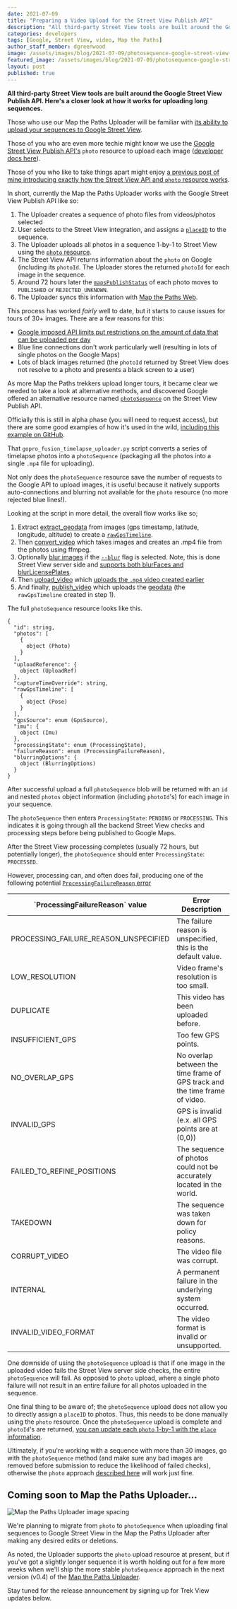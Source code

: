 ```yaml
---
date: 2021-07-09
title: "Preparing a Video Upload for the Street View Publish API"
description: "All third-party Street View tools are built around the Google Street View Publish API. Here's a closer look at how it works for uploading long sequences."
categories: developers
tags: [Google, Street View, video, Map the Paths]
author_staff_member: dgreenwood
image: /assets/images/blog/2021-07-09/photosequence-google-street-view-api-meta.jpg
featured_image: /assets/images/blog/2021-07-09/photosequence-google-street-view-api-sm.jpg
layout: post
published: true
---
```


**All third-party Street View tools are built around the Google Street View Publish API. Here's a closer look at how it works for uploading long sequences.**

Those who use our Map the Paths Uploader will be familiar with [its ability to upload your sequences to Google Street View](https://www.mapthepaths.com/uploader).

Those of you who are even more techie might know we use the [Google Street View Publish API's](https://developers.google.com/streetview/publish) `photo` resource to upload each image ([developer docs here](https://guides.trekview.org/mtp-desktop-uploader/developer-docs/integrations/google-street-view)).

Those of you who like to take things apart might enjoy [a previous post of mine introducing exactly how the Street View API and `photo` resource works](/blog/2020/street-view-publish-api-quick-start-guide/).

In short, currently the Map the Paths Uploader works with the Google Street View Publish API like so:

1. The Uploader creates a sequence of photo files from videos/photos selected
2. User selects to the Street View integration, and assigns a [`placeID`](/blog/2019/place-id-google-street-view/) to the sequence.
2. The Uploader uploads all photos in a sequence 1-by-1 to Street View using the [`photo` resource](https://developers.google.com/streetview/publish/alpha/reference/rest/v1/photo?authuser=1#resource:-photo).
4. The Street View API returns information about the `photo` on Google (including its `photoId`. The Uploader stores the returned `photoId` for each image in the sequence.
5. Around 72 hours later the [`mapsPublishStatus`](https://developers.google.com/streetview/publish/alpha/reference/rest/v1/photo?authuser=1#mapspublishstatus) of each photo moves to `PUBLISHED` or `REJECTED_UNKNOWN`.
6. The Uploader syncs this information with [Map the Paths Web](https://www.mapthepaths.com/).

This process has worked _fairly_ well to date, but it starts to cause issues for tours of 30+ images. There are a few reasons for this:

* [Google imposed API limits put restrictions on the amount of data that can be uploaded per day](https://stackoverflow.com/a/59987499)
* Blue line connections don't work particularly well (resulting in lots of single photos on the Google Maps)
* Lots of black images returned (the `photoId` returned by Street View does not resolve to a photo and presents a black screen to a user)

As more Map the Paths trekkers upload longer tours, it became clear we needed to take a look at alternative methods, and discovered Google offered an alternative resource named [`photoSequence`](https://developers.google.com/streetview/publish/alpha/reference/rest/v1/photoSequence) on the Street View Publish API.

Officially this is still in alpha phase (you will need to request access), but there are some good examples of how it's used in the wild, [including this example on GitHub](https://github.com/smarquardt/samples-for-svpub/blob/master/video_upload/gopro_fusion_timelapse_uploader.py). 

That `gopro_fusion_timelapse_uploader.py` script converts a series of timelapse photos into a `photoSequence` (packaging all the photos into a single `.mp4` file for uploading).

Not only does the `photoSequence` resource save the number of requests to the Google API to upload images, it is useful because it natively supports auto-connections and blurring not available for the `photo` resource (no more rejected blue lines!).

Looking at the script in more detail, the overall flow works like so;

1. Extract [extract_geodata](https://github.com/smarquardt/samples-for-svpub/blob/master/video_upload/gopro_fusion_timelapse_uploader.py#L275) from images (gps timestamp, latitude, longitude, altitude) to create a [`rawGpsTimeline`](https://github.com/smarquardt/samples-for-svpub/blob/master/video_upload/gopro_fusion_timelapse_uploader.py#L317).
2. Then [convert_video](https://github.com/smarquardt/samples-for-svpub/blob/master/video_upload/gopro_fusion_timelapse_uploader.py#L321) which takes images and creates an .mp4 file from the photos using ffmpeg.
4. Optionally [blur images](https://github.com/smarquardt/samples-for-svpub/blob/master/video_upload/gopro_fusion_timelapse_uploader.py#L263) if the [`--blur`](https://github.com/smarquardt/samples-for-svpub/blob/master/video_upload/gopro_fusion_timelapse_uploader.py#L29) flag is selected. Note, this is done Street View server side and [supports both blurFaces and blurLicensePlates](https://developers.google.com/streetview/publish/alpha/reference/rest/v1/photoSequence/create?authuser=1#blurringoptions).
3. Then [upload_video](https://github.com/smarquardt/samples-for-svpub/blob/master/video_upload/gopro_fusion_timelapse_uploader.py#L211) which [uploads the `.mp4` video created earlier](https://github.com/smarquardt/samples-for-svpub/blob/master/video_upload/gopro_fusion_timelapse_uploader.py#L367)
4. And finally, [publish_video](https://github.com/smarquardt/samples-for-svpub/blob/master/video_upload/gopro_fusion_timelapse_uploader.py#L243) which uploads the [geodata](https://github.com/smarquardt/samples-for-svpub/blob/master/video_upload/gopro_fusion_timelapse_uploader.py#L370) (the `rawGpsTimeline` created in step 1).

The full `photoSequence` resource looks like this.

```
{
  "id": string,
  "photos": [
    {
      object (Photo)
    }
  ],
  "uploadReference": {
    object (UploadRef)
  },
  "captureTimeOverride": string,
  "rawGpsTimeline": [
    {
      object (Pose)
    }
  ],
  "gpsSource": enum (GpsSource),
  "imu": {
    object (Imu)
  },
  "processingState": enum (ProcessingState),
  "failureReason": enum (ProcessingFailureReason),
  "blurringOptions": {
    object (BlurringOptions)
  }
}
```

After successful upload a full `photoSequence` blob will be returned with an `id` and nested `photos` object information (including `photoId`'s) for each image in your sequence.

The `photoSequence` then enters `ProcessingState`: `PENDING` or `PROCESSING`. This indicates it is going through all the backend Street View checks and processing steps before being published to Google Maps.

After the Street View processing completes (usually 72 hours, but potentially longer), the `photoSequence` should enter `ProcessingState`: `PROCESSED`.

However, processing can, and often does fail, producing one of the following potential [`ProcessingFailureReason` error](https://developers.google.com/streetview/publish/alpha/reference/rest/v1/photoSequence/create?authuser=1#processingfailurereason)

<table class="tableizer-table">
<thead><tr><th>`ProcessingFailureReason` value</th><th>Error Description</th></tr></thead><tbody>
 <tr><td>PROCESSING_FAILURE_REASON_UNSPECIFIED</td><td>The failure reason is unspecified, this is the default value.</td></tr>
 <tr><td>LOW_RESOLUTION</td><td>Video frame's resolution is too small.</td></tr>
 <tr><td>DUPLICATE</td><td>This video has been uploaded before.</td></tr>
 <tr><td>INSUFFICIENT_GPS</td><td>Too few GPS points.</td></tr>
 <tr><td>NO_OVERLAP_GPS</td><td>No overlap between the time frame of GPS track and the time frame of video.</td></tr>
 <tr><td>INVALID_GPS</td><td>GPS is invalid (e.x. all GPS points are at (0,0))</td></tr>
 <tr><td>FAILED_TO_REFINE_POSITIONS</td><td>The sequence of photos could not be accurately located in the world.</td></tr>
 <tr><td>TAKEDOWN</td><td>The sequence was taken down for policy reasons.</td></tr>
 <tr><td>CORRUPT_VIDEO</td><td>The video file was corrupt.</td></tr>
 <tr><td>INTERNAL</td><td>A permanent failure in the underlying system occurred.</td></tr>
 <tr><td>INVALID_VIDEO_FORMAT</td><td>The video format is invalid or unsupported.</td></tr>
</tbody></table>

One downside of using the `photoSequence` upload is that if one image in the uploaded video fails the Street View server side checks, the entire `photoSequence` will fail. As opposed to `photo` upload, where a single photo failure will not result in an entire failure for all photos uploaded in the sequence.

One final thing to be aware of; the `photoSequence` upload does not allow you to directly assign a `placeID` to photos. Thus, this needs to be done manually using the `photo` resource. Once the `photoSequence` upload is complete and `photoId`'s are returned, [you can update each `photo` 1-by-1 with the `place` information](https://developers.google.com/streetview/publish/reference/rest/v1/photo/update).

Ultimately, if you're working with a sequence with more than 30 images, go with the `photoSequence` method (and make sure any bad images are removed before submission to reduce the likelihood of failed checks), otherwise the `photo` approach [described here](/blog/2020/street-view-publish-api-quick-start-guide/) will work just fine.

## Coming soon to Map the Paths Uploader...

<img class="img-fluid" src="/assets/images/blog/2021-07-09/mapthepaths-uploader-spacing-sm.jpg" alt="Map the Paths Uploader image spacing" title="Map the Paths Uploader image spacing" />

We're planning to migrate from `photo` to `photoSequence` when uploading final sequences to Google Street View in the Map the Paths Uploader after making any desired edits or deletions.

As noted, the Uploader supports the `photo` upload resource at present, but if you've got a slightly longer sequence it is worth holding out for a few more weeks when we'll ship the more stable `photoSequence` approach in the next version (v0.4) of the [Map the Paths Uploader](https://www.mapthepaths.com/uploader).

Stay tuned for the release announcement by signing up for Trek View updates below.